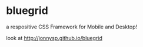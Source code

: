 bluegrid
========

a respositive CSS Framework for Mobile and Desktop!


look at http://jonnysp.github.io/bluegrid
